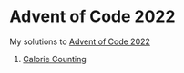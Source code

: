 # Advent of Code 2022

My solutions to [Advent of Code 2022](https://adventofcode.com)

1. [Calorie Counting](/1)